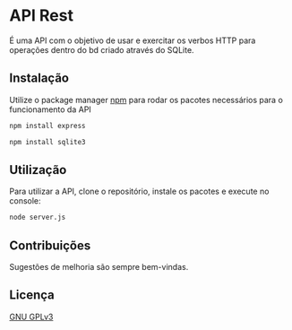 # API Rest

É uma API com o objetivo de usar e exercitar os verbos HTTP para operações dentro do bd criado através do SQLite.


## Instalação

Utilize o package manager [npm](https://www.npmjs.com/) para rodar os pacotes necessários para o funcionamento da API

```bash
npm install express
```


```bash
npm install sqlite3
```

## Utilização

Para utilizar a API, clone o repositório, instale os pacotes e execute no console:


```bash
node server.js
```


## Contribuições
Sugestões de melhoria são sempre bem-vindas. 

## Licença 
[GNU GPLv3](https://choosealicense.com/licenses/gpl-3.0/)